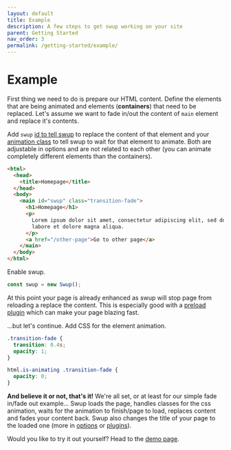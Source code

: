 ```yaml
---
layout: default
title: Example
description: A few steps to get swup working on your site
parent: Getting Started
nav_order: 3
permalink: /getting-started/example/
---
```


# Example

First thing we need to do is prepare our HTML content.
Define the elements that are being animated and elements (**containers**) that need to be replaced.
Let's assume we want to fade in/out the content of `main` element and replace it's contents.

Add `swup` [id to tell swup](/options#containers) to replace the content of that element
and your [animation class](/options#animation-selector) to tell swup to wait for that element to animate.
Both are adjustable in options and are not related to each other (you can animate completely different elements than the containers).

```html
<html>
  <head>
    <title>Homepage</title>
  </head>
  <body>
    <main id="swup" class="transition-fade">
      <h1>Homepage</h1>
      <p>
        Lorem ipsum dolor sit amet, consectetur adipiscing elit, sed do eiusmod tempor incididunt ut
        labore et dolore magna aliqua.
      </p>
      <a href="/other-page">Go to other page</a>
    </main>
  </body>
</html>
```

Enable swup.

```javascript
const swup = new Swup();
```

At this point your page is already enhanced as swup will stop page from reloading a replace the content.
This is especially good with a [preload plugin](/plugins/preload-plugin) which can make your page blazing fast.

...but let's continue. Add CSS for the element animation.

```css
.transition-fade {
  transition: 0.4s;
  opacity: 1;
}

html.is-animating .transition-fade {
  opacity: 0;
}
```

**And believe it or not, that's it!**
We're all set, or at least for our simple fade in/fade out example…
Swup loads the page, handles classes for the css animation, waits for the animation to finish/page to load, replaces content and fades your content back.
Swup also changes the title of your page to the loaded one (more in [options](/options) or [plugins](/plugins)).

Would you like to try it out yourself? Head to the [demo page](/getting-started/demo).
